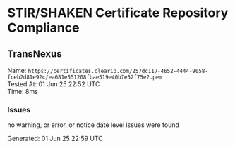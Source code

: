# STIR/SHAKEN Certificate Repository Compliance

## TransNexus

Name: `https://certificates.clearip.com/257dc117-4652-4444-9058-fceb2d81e92c/ea681e551208fbae519e40b7e52f75e2.pem`\
Tested At: 01 Jun 25 22:52 UTC\
Time: 8ms

### Issues

no warning, or error, or notice date level issues were found

Generated: 01 Jun 25 22:59 UTC